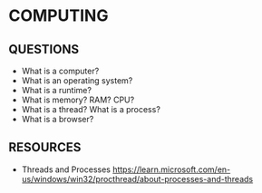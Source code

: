 # COMPUTING

## QUESTIONS

- What is a computer?
- What is an operating system?
- What is a runtime?
- What is memory? RAM? CPU?
- What is a thread? What is a process?
- What is a browser?

## RESOURCES

- Threads and Processes
  https://learn.microsoft.com/en-us/windows/win32/procthread/about-processes-and-threads
